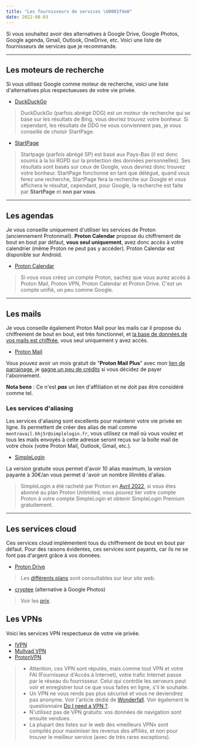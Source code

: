 ```yaml
---
title: "Les fournisseurs de services \U0001f4e8"
date: 2022-08-03
---
```


Si vous souhaitez avoir des alternatives à Google Drive, Google Photos, Google agenda, Gmail, Outlook, OneDrive, etc. Voici une liste de fournisseurs de services que je recommande.

---

## Les moteurs de recherche

Si vous utilisez Google comme moteur de recherche, voici une liste d'alternatives plus respectueuses de votre vie privée.

- [DuckDuckGo](https://duckduckgo.com/)

> DuckDuckGo (parfois abrégé DDG) est un moteur de recherche qui se base sur les résultats de Bing, vous devriez trouvez votre bonheur. Si cependant, les résultats de DDG ne vous conviennent pas, je vous conseille de choisir StartPage.

- [StartPage](https://www.startpage.com/fr/)

> Startpage (parfois abrégé SP) est basé aux Pays-Bas (il est donc soumis à la loi RGPD sur la protection des données personnelles). Ses résultats sont basés sur ceux de Google, vous devriez donc trouvez votre bonheur. StartPage fonctionne en tant que délégué, quand vous ferez une recherche, StartPage fera la recherche sur Google et vous affichera le résultat, cependant, pour Google, la recherche est faite par **StartPage** et **non par vous**.

---

## Les agendas

Je vous conseille uniquement d'utiliser les services de Proton (anciennement Protonmail). **Proton Calendar** propose du chiffrement de bout en bout par défaut, **vous seul uniquement**, avez donc accès à votre calendrier (même Proton ne peut pas y accéder). Proton Calendar est disponible sur Android. 

- [Proton Calendar](https://proton.me/fr/calendar)

> Si vous vous créez un compte Proton, sachez que vous aurez accès à Proton Mail, Proton VPN, Proton Calendar et Proton Drive. C'est un compte unifié, un peu comme Google.

---

## Les mails

Je vous conseille également Proton Mail pour les mails car il propose du chiffrement de bout en bout, est très fonctionnel, et [la base de données de vos mails est chiffrée](https://proton.me/fr/blog/zero-access-encryption), vous seul uniquement y avez accès.

- [Proton Mail](https://proton.me/fr/mail)

Vous pouvez avoir un mois gratuit de "**Proton Mail Plus**" avec mon [lien de parrainage](https://pr.tn/ref/70YSNN4NQDYG), je [gagne un peu de crédits](https://proton.me/support/referral-program) si vous décidez de payer l'abonnement.

**Nota bene** : Ce n'est ***pas*** un lien d'affiliation et ne doit pas être considéré comme tel.

### Les services d'aliasing

Les services d'aliasing sont excellents pour maintenir votre vie privée en ligne. Ils permettent de créer des alias de mail comme `montravail.bhj5r@simplelogin.fr`, vous utilisez ce mail où vous voulez et tous les mails envoyés à cette adresse seront reçus sur la boîte mail de votre choix (votre Proton Mail, Outlook, Gmail, etc.).

- [SimpleLogin](https://simplelogin.io/fr/)

La version gratuite vous permet d'avoir 10 alias maximum, la version payante à 30€/an vous permet d 'avoir un nombre illimités d'alias.

> SimpleLogin a été racheté par Proton en [Avril 2022](https://simplelogin.io/blog/simplelogin-join-proton/), si vous êtes abonné au plan Proton Unlimited, vous pouvez lier votre compte Proton à votre compte SimpleLogin et obtenir SimpleLogin Premium gratuitement.

---

## Les services cloud

Ces services cloud implémentent tous du chiffrement de bout en bout par défaut. Pour des raisons évidentes, ces services sont payants, car ils ne se font pas d'argent grâce à vos données.

- [Proton Drive](https://proton.me/fr/drive)

> Les [différents plans](https://proton.me/fr/pricing) sont consultables sur leur site web.

- [cryptee](https://crypt.ee/) (alternative à Google Photos)

> Voir les [prix](https://crypt.ee/#pricing).

## Les VPNs

Voici les services VPN respectueux de votre vie privée.

- [IVPN](https://www.ivpn.net/)
- [Mullvad VPN](https://mullvad.net/)
- [ProtonVPN](https://protonvpn.com/fr/)

> - Attention, ces VPN sont réputés, mais comme tout VPN et votre FAI (Fournisseur d'Accès à Internet), votre trafic Internet passe par le réseau du fournisseur. Celui qui contrôle les serveurs peut voir et enregistrer tout ce que vous faites en ligne, s'il le souhaite. 
> - Un VPN ne vous rends pas plus sécurisé et vous ne deviendrez pas anonyme. Voir l'article dédié de [Wonderfall](https://wonderfall.space/vpn-mesusage/). Voir également le questionnaire [Do I need a VPN ?](https://www.doineedavpn.com/).
> - N'utilisez pas de VPN gratuits: vos données de navigation sont ensuite vendues.
> - La plupart des listes sur le web des «meilleurs VPN» sont compilés pour maximiser les revenus des affiliés, et non pour trouver le meilleur service (avec de très rares exceptions).
